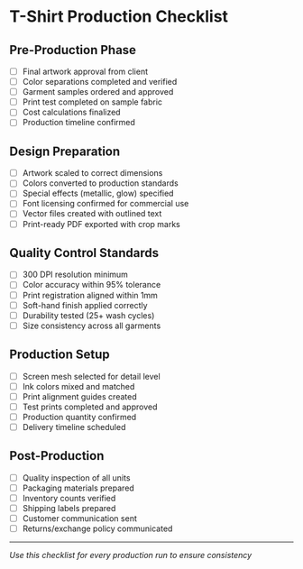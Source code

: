 # T-Shirt Production Checklist

## Pre-Production Phase
- [ ] Final artwork approval from client
- [ ] Color separations completed and verified
- [ ] Garment samples ordered and approved
- [ ] Print test completed on sample fabric
- [ ] Cost calculations finalized
- [ ] Production timeline confirmed

## Design Preparation  
- [ ] Artwork scaled to correct dimensions
- [ ] Colors converted to production standards
- [ ] Special effects (metallic, glow) specified
- [ ] Font licensing confirmed for commercial use
- [ ] Vector files created with outlined text
- [ ] Print-ready PDF exported with crop marks

## Quality Control Standards
- [ ] 300 DPI resolution minimum
- [ ] Color accuracy within 95% tolerance
- [ ] Print registration aligned within 1mm
- [ ] Soft-hand finish applied correctly
- [ ] Durability tested (25+ wash cycles)
- [ ] Size consistency across all garments

## Production Setup
- [ ] Screen mesh selected for detail level
- [ ] Ink colors mixed and matched
- [ ] Print alignment guides created
- [ ] Test prints completed and approved
- [ ] Production quantity confirmed
- [ ] Delivery timeline scheduled

## Post-Production
- [ ] Quality inspection of all units
- [ ] Packaging materials prepared
- [ ] Inventory counts verified
- [ ] Shipping labels prepared
- [ ] Customer communication sent
- [ ] Returns/exchange policy communicated

---
*Use this checklist for every production run to ensure consistency*
